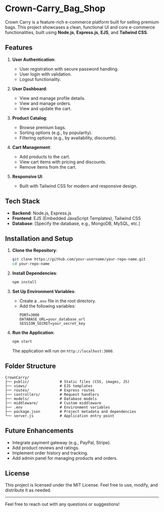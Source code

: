 # Crown-Carry_Bag_Shop

Crown Carry is a feature-rich e-commerce platform built for selling premium bags. This project showcases a clean, functional UI and core e-commerce functionalities, built using **Node.js**, **Express.js**, **EJS**, and **Tailwind CSS**.

## Features

1. **User Authentication**:
   - User registration with secure password handling.
   - User login with validation.
   - Logout functionality.

2. **User Dashboard**:
   - View and manage profile details.
   - View and manage orders.
   - View and update the cart.

3. **Product Catalog**:
   - Browse premium bags.
   - Sorting options (e.g., by popularity).
   - Filtering options (e.g., by availability, discounts).

4. **Cart Management**:
   - Add products to the cart.
   - View cart items with pricing and discounts.
   - Remove items from the cart.

5. **Responsive UI**:
   - Built with Tailwind CSS for modern and responsive design.


## Tech Stack

- **Backend**: Node.js, Express.js
- **Frontend**: EJS (Embedded JavaScript Templates), Tailwind CSS
- **Database**: [Specify the database, e.g., MongoDB, MySQL, etc.]

## Installation and Setup

1. **Clone the Repository**:
   ```bash
   git clone https://github.com/your-username/your-repo-name.git
   cd your-repo-name
   ```

2. **Install Dependencies**:
   ```bash
   npm install
   ```

3. **Set Up Environment Variables**:
   - Create a `.env` file in the root directory.
   - Add the following variables:
     ```env
     PORT=3000
     DATABASE_URL=your_database_url
     SESSION_SECRET=your_secret_key
     ```

4. **Run the Application**:
   ```bash
   npm start
   ```
   The application will run on `http://localhost:3000`.

## Folder Structure

```plaintext
CrownCarry/
├── public/              # Static files (CSS, images, JS)
├── views/               # EJS templates
├── routes/              # Express routes
├── controllers/         # Request handlers
├── models/              # Database models
├── middleware/          # Custom middleware
├── .env                 # Environment variables
├── package.json         # Project metadata and dependencies
└── server.js            # Application entry point
```

## Future Enhancements

- Integrate payment gateway (e.g., PayPal, Stripe).
- Add product reviews and ratings.
- Implement order history and tracking.
- Add admin panel for managing products and orders.

## License

This project is licensed under the MIT License. Feel free to use, modify, and distribute it as needed.

---

Feel free to reach out with any questions or suggestions!

